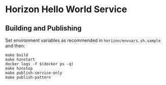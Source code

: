 # Horizon Hello World Service

## Building and Publishing

Set environment variables as recommended in `horizon/envvars.sh.sample` and then:

```
make build
make hznstart
docker logs -f $(docker ps -q)
make hznstop
make publish-service-only
make publish-pattern
```
